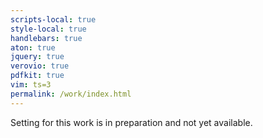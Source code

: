 ```yaml
---
scripts-local: true
style-local: true
handlebars: true
aton: true
jquery: true
verovio: true
pdfkit: true
vim: ts=3
permalink: /work/index.html
---
```


Setting for this work is in preparation and not yet available.


